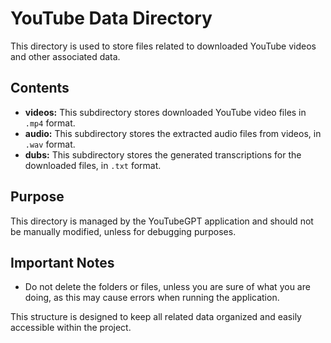 # YouTube Data Directory

This directory is used to store files related to downloaded YouTube videos and other associated data.

## Contents

*   **videos:** This subdirectory stores downloaded YouTube video files in `.mp4` format.
*   **audio:** This subdirectory stores the extracted audio files from videos, in `.wav` format.
*   **dubs:** This subdirectory stores the generated transcriptions for the downloaded files, in `.txt` format.

## Purpose

This directory is managed by the YouTubeGPT application and should not be manually modified, unless for debugging purposes.

## Important Notes

*   Do not delete the folders or files, unless you are sure of what you are doing, as this may cause errors when running the application.

This structure is designed to keep all related data organized and easily accessible within the project.

